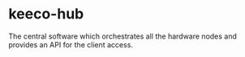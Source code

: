 # keeco-hub
The central software which orchestrates all the hardware nodes and provides an API for the client access.
